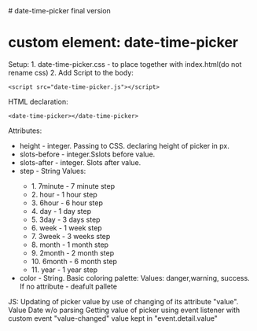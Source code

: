 
<body>
# date-time-picker
final version

<h1>custom element: date-time-picker</h1>
<p>
Setup:
1. date-time-picker.css - to place together with index.html(do not rename css)
2. Add Script to the body:
        
    <script src="date-time-picker.js"></script>

</p>

<p>
HTML declaration:

    <date-time-picker></date-time-picker>
    
</p>
<p>Attributes:</p>
    <ul>
        <li>height - integer. Passing to CSS. declaring height of picker in px. </li>
        <li>slots-before - integer.Sslots before value.</li>
        <li>slots-after - integer. Slots after value.</li>
        <li> step - String Values: </li>
                    <ul>
                    <li>1. 7minute - 7 minute step</li>
                    <li>2. hour - 1 hour step</li>
                    <li>3. 6hour - 6 hour step</li>
                    <li>4. day  - 1 day step</li>
                    <li>5. 3day - 3 days step</li>
                    <li>6. week - 1 week step</li>
                    <li>7. 3week - 3 weeks step</li>
                    <li>8. month - 1 month step</li>
                    <li>9. 2month - 2 month step</li>
                    <li>10. 6month - 6 month step</li>
                    <li>11. year - 1 year step</li>
                    </ul>
        </li>
    <li>color - String. Basic coloring palette: Values: danger,warning, success. If no attribute - deafult pallete</li>
    </ul>
JS:
Updating of picker value by use of changing of its attribute "value". Value Date w/o parsing
Getting value of picker using event listener with custom event "value-changed" value kept in "event.detail.value"

</body>
